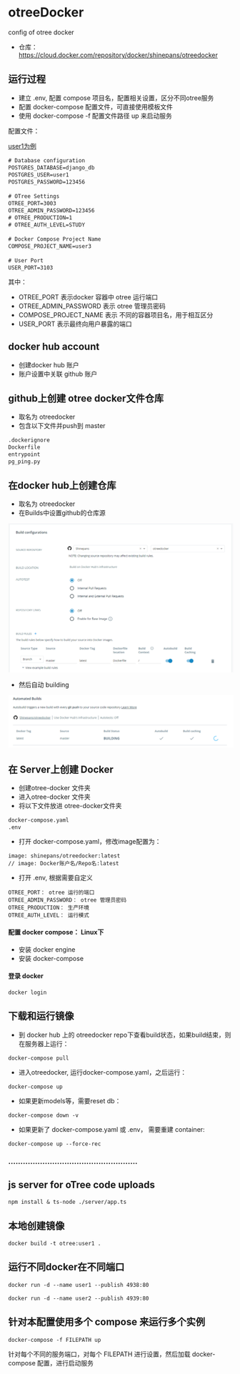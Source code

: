 # otreeDocker


config of otree docker

- 仓库： https://cloud.docker.com/repository/docker/shinepans/otreedocker


## 运行过程

- 建立  .env, 配置 compose 项目名，配置相关设置，区分不同otree服务
- 配置 docker-compose 配置文件，可直接使用模板文件
- 使用 docker-compose -f 配置文件路径 up 来启动服务

配置文件：

[user1为例](./user1/.env)

```
# Database configuration
POSTGRES_DATABASE=django_db
POSTGRES_USER=user1
POSTGRES_PASSWORD=123456

# OTree Settings
OTREE_PORT=3003
OTREE_ADMIN_PASSWORD=123456
# OTREE_PRODUCTION=1
# OTREE_AUTH_LEVEL=STUDY

# Docker Compose Project Name
COMPOSE_PROJECT_NAME=user3

# User Port
USER_PORT=3103

```

其中：

- OTREE_PORT 表示docker 容器中 otree 运行端口
- OTREE_ADMIN_PASSWORD 表示 otree 管理员密码
- COMPOSE_PROJECT_NAME 表示 不同的容器项目名，用于相互区分
- USER_PORT 表示最终向用户暴露的端口


## docker hub account

- 创建docker hub 账户
- 账户设置中关联 github 账户

## github上创建 otree docker文件仓库

- 取名为 otreedocker
- 包含以下文件并push到 master

```
.dockerignore
Dockerfile
entrypoint
pg_ping.py
```

## 在docker hub上创建仓库

- 取名为 otreedocker
- 在Builds中设置github的仓库源

![](./assets/buildConfig.png)

- 然后自动 building

![](./assets/autoBuilding.png)

## 在 Server上创建 Docker

- 创建otree-docker 文件夹
- 进入otree-docker 文件夹
- 将以下文件放进 otree-docker文件夹

```
docker-compose.yaml
.env
```

- 打开 docker-compose.yaml，修改image配置为：

```
image: shinepans/otreedocker:latest
// image: Docker账户名/Repo名:latest
```

- 打开 .env, 根据需要自定义

```
OTREE_PORT： otree 运行的端口
OTREE_ADMIN_PASSWORD： otree 管理员密码
OTREE_PRODUCTION： 生产环境
OTREE_AUTH_LEVEL： 运行模式
```

#### 配置 docker compose：  Linux下

- 安装 docker engine
- 安装 docker-compose

#### 登录 docker

```
docker login
```

## 下载和运行镜像

- 到 docker hub 上的 otreedocker repo下查看build状态，如果build结束，则在服务器上运行：

```
docker-compose pull
```

- 进入otreedocker, 运行docker-compose.yaml，之后运行：

```
docker-compose up
```

- 如果更新models等，需要reset db：

```
docker-compose down -v
```

- 如果更新了 docker-compose.yaml 或 .env， 需要重建 container:

```
docker-compose up --force-rec
```

### .....................................................

## js server  for oTree code uploads


```
npm install & ts-node ./server/app.ts
```

## 本地创建镜像

```
docker build -t otree:user1 .
```


## 运行不同docker在不同端口

```
docker run -d --name user1 --publish 4938:80
```

```
docker run -d --name user2 --publish 4939:80
```


## 针对本配置使用多个 compose 来运行多个实例

```
docker-compose -f FILEPATH up
```

针对每个不同的服务端口，对每个 FILEPATH 进行设置，然后加载 docker-compose 配置，进行启动服务


